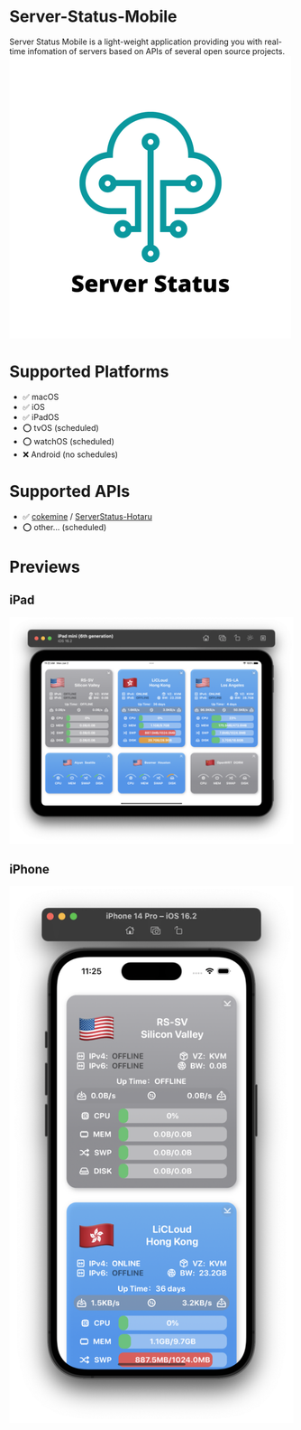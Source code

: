 # Server-Status-Mobile
Server Status Mobile is a light-weight application providing you with real-time infomation of servers based on APIs of several open source projects.
![logo](./logo.png)
# Supported Platforms
- ✅ macOS
- ✅ iOS
- ✅ iPadOS
- ⭕️ tvOS (scheduled)
- ⭕️ watchOS (scheduled)
- ❌ Android (no schedules)
# Supported APIs
- ✅ [cokemine](https://github.com/cokemine) / [ServerStatus-Hotaru](https://github.com/cokemine/ServerStatus-Hotaru)
- ⭕️ other... (scheduled)
# Previews
## iPad
![ipad](./info-src/ipad-previews.png)
## iPhone
![iphone](./info-src/iphone-previews.png)